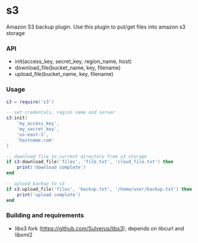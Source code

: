 # s3
Amazon S3 backup plugin. Use this plugin to put/get files into amazon s3 storage

### API
* init(access_key, secret_key, region_name, host)
* download_file(bucket_name, key, filename)
* upload_file(bucket_name, key, filename)

### Usage
```lua
s3 = require('s3')

-- set credentals, region name and server
s3:init(
    'my_access_key', 
    'my_secret_key',
    'us-east-1',
    'hostname.com'
)

-- download file to current directory from s3 storage
if s3:download_file('files', 'file.txt', 'cloud_file.txt') then
    print('download complete')
end

-- upload backup to s3
if s3:upload_file('files', 'backup.txt', '/home/user/backup.txt') then
    print('upload complete')
end
```

### Building and requirements
* libs3 fork (https://github.com/Sulverus/libs3), depends on libcurl and libxml2
